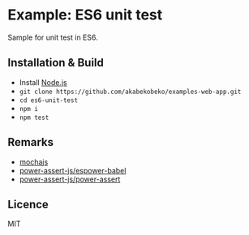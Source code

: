 # Example: ES6 unit test

Sample for unit test in ES6.

## Installation & Build

* Install [Node.js](https://nodejs.org/ "Node.js")
* ```git clone https://github.com/akabekobeko/examples-web-app.git```
* ```cd es6-unit-test```
* ```npm i```
* ```npm test```

## Remarks

* [mochajs](https://github.com/mochajs/mocha "mochajs/mocha")
* [power-assert-js/espower-babel](https://github.com/power-assert-js/espower-babel "power-assert-js/espower-babel")
* [power-assert-js/power-assert](https://github.com/power-assert-js/power-assert "power-assert-js/power-assert")

## Licence

MIT
